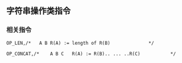 ## 字符串操作类指令

### 相关指令

	OP_LEN,/*   A B R(A) := length of R(B)              */
	
	OP_CONCAT,/*    A B C   R(A) := R(B).. ... ..R(C)           */
